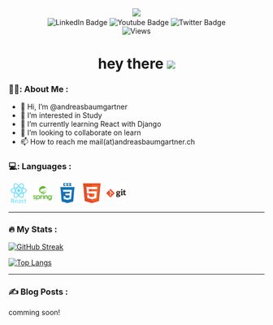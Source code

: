 
<div id="header" align="center">
  <img src="https://media.giphy.com/media/2IudUHdI075HL02Pkk/giphy.gif" width="180"/>

<div id="badges" padding/="40px">
  <img src="https://img.shields.io/badge/LinkedIn-blue?style=for-the-badge&logo=linkedin&logoColor=white" alt="LinkedIn Badge"/>
  <img src="https://img.shields.io/badge/YouTube-red?style=for-the-badge&logo=youtube&logoColor=white" alt="Youtube Badge"/>
  <img src="https://img.shields.io/badge/Twitter-blue?style=for-the-badge&logo=twitter&logoColor=white" alt="Twitter Badge"/>

</div>
  <img src="https://komarev.com/ghpvc/?username=andreasbaumgartner" alt="Views"/>
  <h1>
  hey there
  <img src="https://media.giphy.com/media/hvRJCLFzcasrR4ia7z/giphy.gif" width="30px"/>
</h1>
</div>

### 👨‍💻: About Me :
- 👋 Hi, I’m @andreasbaumgartner
- 👀 I’m interested in Study 
- 🌱 I’m currently learning React with Django
- 💞️ I’m looking to collaborate on learn
- 📫 How to reach me mail(at)andreasbaumgartner.ch


### 💻: Languages :
<div>
  <img src="https://github.com/devicons/devicon/blob/master/icons/react/react-original-wordmark.svg" title="React" alt="React" width="40" height="40"/>&nbsp;
  <img src="https://github.com/devicons/devicon/blob/master/icons/spring/spring-original-wordmark.svg" title="Material UI" alt="Material UI" width="40" height="40"/>&nbsp;
  <img src="https://github.com/devicons/devicon/blob/master/icons/css3/css3-plain-wordmark.svg"  title="CSS3" alt="CSS" width="40" height="40"/>&nbsp;
  <img src="https://github.com/devicons/devicon/blob/master/icons/html5/html5-original.svg" title="HTML5" alt="HTML" width="40" height="40"/>&nbsp;
  <img src="https://github.com/devicons/devicon/blob/master/icons/git/git-original-wordmark.svg" title="Git" **alt="Git" width="40" height="40"/>
</div>

---

### :fire: My Stats :
[![GitHub Streak](http://github-readme-streak-stats.herokuapp.com?user=andreasbaumgartner&theme=dark&background=000000)](https://git.io/streak-stats)


[![Top Langs](https://github-readme-stats.vercel.app/api/top-langs/?username=andreasbaumgartner&layout=compact&theme=vision-friendly-dark)](https://github.com/andreasbaumgartner/github-readme-stats)

---

### :writing_hand: Blog Posts :

comming soon!
<!---
andreasbaumgartner/andreasbaumgartner is a ✨ special ✨ repository because its `README.md` (this file) appears on your GitHub profile.
You can click the Preview link to take a look at your changes.
--->
